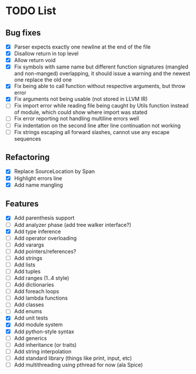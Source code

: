 # TODO List

## Bug fixes
- [x] Parser expects exactly one newline at the end of the file
- [x] Disallow return in top level
- [x] Allow return void
- [x] Fix symbols with same name but different function signatures (mangled and non-manged) overlapping, it should issue a warning and the newest one replace the old one
- [x] Fix being able to call function without respective arguments, but throw error
- [x] Fix arguments not being usable (not stored in LLVM IR)
- [ ] Fix import error while reading file being caught by Utils function instead of module, which could show where import was stated
- [ ] Fix error reporting not handling multiline errors well
- [ ] Fix indentation on the second line after line continuation not working
- [ ] Fix strings escaping all forward slashes, cannot use any escape sequences

## Refactoring
- [x] Replace SourceLocation by Span
- [x] Highlight errors line
- [x] Add name mangling

## Features
- [x] Add parenthesis support
- [ ] Add analyzer phase (add tree walker interface?)
- [x] Add type inference
- [ ] Add operator overloading
- [ ] Add varargs
- [ ] Add pointers/references?
- [ ] Add strings
- [ ] Add lists
- [ ] Add tuples
- [ ] Add ranges (1..4 style)
- [ ] Add dictionaries
- [ ] Add foreach loops
- [ ] Add lambda functions
- [ ] Add classes
- [ ] Add enums
- [x] Add unit tests
- [x] Add module system
- [x] Add python-style syntax
- [ ] Add generics
- [ ] Add inheritance (or traits)
- [ ] Add string interpolation
- [ ] Add standard library (things like print, input, etc)
- [ ] Add multithreading using pthread for now (ala Spice)
